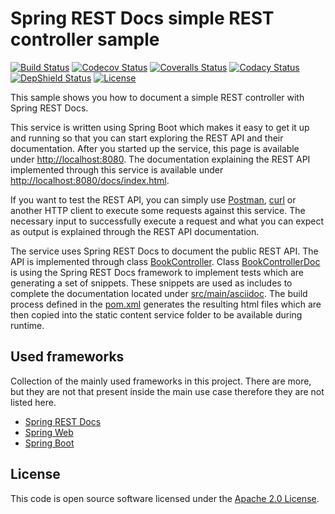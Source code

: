 # Spring REST Docs simple REST controller sample
[![Build Status](https://travis-ci.org/ingogriebsch/sample-spring-restdocs-simple-restcontroller.svg?branch=master)](https://travis-ci.org/ingogriebsch/sample-spring-restdocs-simple-restcontroller)
[![Codecov Status](https://codecov.io/gh/ingogriebsch/sample-spring-restdocs-simple-restcontroller/branch/master/graph/badge.svg)](https://codecov.io/gh/ingogriebsch/sample-spring-restdocs-simple-restcontroller)
[![Coveralls Status](https://coveralls.io/repos/github/ingogriebsch/sample-spring-restdocs-simple-restcontroller/badge.svg?branch=master)](https://coveralls.io/github/ingogriebsch/sample-spring-restdocs-simple-restcontroller?branch=master)
[![Codacy Status](https://api.codacy.com/project/badge/Grade/932a7d3670e64310a345db7df8db6305)](https://app.codacy.com/app/ingo.griebsch/sample-spring-restdocs-simple-restcontroller?utm_source=github.com&utm_medium=referral&utm_content=ingogriebsch/sample-spring-restdocs-simple-restcontroller&utm_campaign=Badge_Grade_Dashboard)
[![DepShield Status](https://depshield.sonatype.org/badges/ingogriebsch/sample-spring-restdocs-simple-restcontroller/depshield.svg)](https://depshield.github.io)
[![License](http://img.shields.io/:license-apache-blue.svg)](http://www.apache.org/licenses/LICENSE-2.0.html)

This sample shows you how to document a simple REST controller with Spring REST Docs.

This service is written using Spring Boot which makes it easy to get it up and running so that you can start exploring the REST API and their documentation.
After you started up the service, this page is available under <http://localhost:8080>. 
The documentation explaining the REST API implemented through this service is available under <http://localhost:8080/docs/index.html>.

If you want to test the REST API, you can simply use [Postman](https://www.getpostman.com/), [curl](https://curl.haxx.se/) or another HTTP client to execute some requests against this service. 
The necessary input to successfully execute a request and what you can expect as output is explained through the REST API documentation. 

The service uses Spring REST Docs to document the public REST API. 
The API is implemented through class [BookController](https://github.com/ingogriebsch/sample-spring-restdocs-simple-restcontroller/blob/master/src/main/java/com/github/ingogriebsch/sample/spring/restdocs/restcontroller/BookController.java).
Class [BookControllerDoc](https://github.com/ingogriebsch/sample-spring-restdocs-simple-restcontroller/blob/master/src/test/java/com/github/ingogriebsch/sample/spring/restdocs/restcontroller/BookControllerDoc.java) is using the Spring REST Docs framework to implement tests which are generating a set of snippets.
These snippets are used as includes to complete the documentation located under [src/main/asciidoc](https://github.com/ingogriebsch/sample-spring-restdocs-simple-restcontroller/tree/master/src/main/asciidoc).
The build process defined in the [pom.xml](https://github.com/ingogriebsch/sample-spring-restdocs-simple-restcontroller/blob/master/pom.xml) generates the resulting html files which are then copied into the static content service folder to be available during runtime.  

## Used frameworks
Collection of the mainly used frameworks in this project. There are more, but they are not that present inside the main use case therefore they are not listed here.

*   [Spring REST Docs](https://docs.spring.io/spring-restdocs/docs/1.2.6.RELEASE/reference/html5/)
*   [Spring Web](https://docs.spring.io/spring/docs/4.3.12.RELEASE/spring-framework-reference/htmlsingle/#spring-web)
*   [Spring Boot](https://docs.spring.io/spring-boot/docs/1.5.10.RELEASE/reference/htmlsingle)

## License
This code is open source software licensed under the [Apache 2.0 License](https://www.apache.org/licenses/LICENSE-2.0.html).
